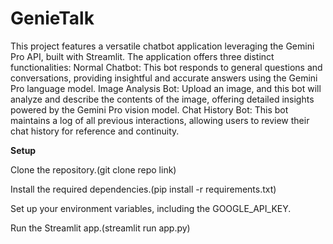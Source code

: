 # GenieTalk
This project features a versatile chatbot application leveraging the Gemini Pro API, built with Streamlit. The application offers three distinct functionalities:
Normal Chatbot: This bot responds to general questions and conversations, providing insightful and accurate answers using the Gemini Pro language model.
Image Analysis Bot: Upload an image, and this bot will analyze and describe the contents of the image, offering detailed insights powered by the Gemini Pro vision model.
Chat History Bot: This bot maintains a log of all previous interactions, allowing users to review their chat history for reference and continuity.

**Setup**

Clone the repository.(git clone repo link)

Install the required dependencies.(pip install -r requirements.txt)

Set up your environment variables, including the GOOGLE_API_KEY. 

Run the Streamlit app.(streamlit run app.py)
